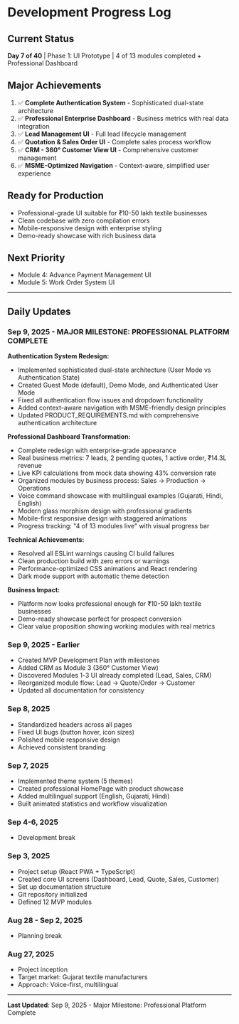 # Development Progress Log

## Current Status
**Day 7 of 40** | Phase 1: UI Prototype | 4 of 13 modules completed + Professional Dashboard

## Major Achievements
1. ✅ **Complete Authentication System** - Sophisticated dual-state architecture
2. ✅ **Professional Enterprise Dashboard** - Business metrics with real data integration
3. ✅ **Lead Management UI** - Full lead lifecycle management
4. ✅ **Quotation & Sales Order UI** - Complete sales process workflow
5. ✅ **CRM - 360° Customer View UI** - Comprehensive customer management
6. ✅ **MSME-Optimized Navigation** - Context-aware, simplified user experience

## Ready for Production
- Professional-grade UI suitable for ₹10-50 lakh textile businesses
- Clean codebase with zero compilation errors
- Mobile-responsive design with enterprise styling
- Demo-ready showcase with rich business data

## Next Priority
- Module 4: Advance Payment Management UI
- Module 5: Work Order System UI

---

## Daily Updates

### Sep 9, 2025 - MAJOR MILESTONE: PROFESSIONAL PLATFORM COMPLETE
**Authentication System Redesign:**
- Implemented sophisticated dual-state architecture (User Mode vs Authentication State)
- Created Guest Mode (default), Demo Mode, and Authenticated User Mode
- Fixed all authentication flow issues and dropdown functionality
- Added context-aware navigation with MSME-friendly design principles
- Updated PRODUCT_REQUIREMENTS.md with comprehensive authentication architecture

**Professional Dashboard Transformation:**
- Complete redesign with enterprise-grade appearance
- Real business metrics: 7 leads, 2 pending quotes, 1 active order, ₹14.3L revenue
- Live KPI calculations from mock data showing 43% conversion rate
- Organized modules by business process: Sales → Production → Operations
- Voice command showcase with multilingual examples (Gujarati, Hindi, English)
- Modern glass morphism design with professional gradients
- Mobile-first responsive design with staggered animations
- Progress tracking: "4 of 13 modules live" with visual progress bar

**Technical Achievements:**
- Resolved all ESLint warnings causing CI build failures
- Clean production build with zero errors or warnings
- Performance-optimized CSS animations and React rendering
- Dark mode support with automatic theme detection

**Business Impact:**
- Platform now looks professional enough for ₹10-50 lakh textile businesses
- Demo-ready showcase perfect for prospect conversion
- Clear value proposition showing working modules with real metrics

### Sep 9, 2025 - Earlier
- Created MVP Development Plan with milestones
- Added CRM as Module 3 (360° Customer View)
- Discovered Modules 1-3 UI already completed (Lead, Sales, CRM)
- Reorganized module flow: Lead → Quote/Order → Customer
- Updated all documentation for consistency

### Sep 8, 2025
- Standardized headers across all pages
- Fixed UI bugs (button hover, icon sizes)
- Polished mobile responsive design
- Achieved consistent branding

### Sep 7, 2025
- Implemented theme system (5 themes)
- Created professional HomePage with product showcase
- Added multilingual support (English, Gujarati, Hindi)
- Built animated statistics and workflow visualization

### Sep 4-6, 2025
- Development break

### Sep 3, 2025
- Project setup (React PWA + TypeScript)
- Created core UI screens (Dashboard, Lead, Quote, Sales, Customer)
- Set up documentation structure
- Git repository initialized
- Defined 12 MVP modules

### Aug 28 - Sep 2, 2025
- Planning break

### Aug 27, 2025
- Project inception
- Target market: Gujarat textile manufacturers
- Approach: Voice-first, multilingual

---

**Last Updated**: Sep 9, 2025 - Major Milestone: Professional Platform Complete